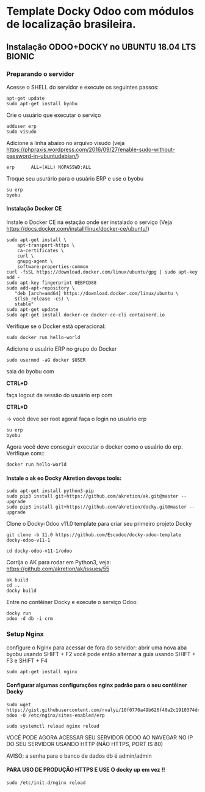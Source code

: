 # Template Docky Odoo com módulos de localização brasileira.

##  Instalação ODOO+DOCKY no UBUNTU 18.04 LTS BIONIC

### Preparando o servidor

Acesse o SHELL do servidor e execute os seguintes passos:

```
apt-get update
sudo apt-get install byobu
```

Crie o usuário que executar o serviço

```
adduser erp
sudo visudo
```

Adicione a linha abaixo no arquivo visudo (veja https://phpraxis.wordpress.com/2016/09/27/enable-sudo-without-password-in-ubuntudebian/)

```
erp      ALL=(ALL) NOPASSWD:ALL
```


Troque seu usurário para o usuário ERP e use o byobu

```
su erp
byobu
```

#### Instalação Docker CE
Instale o Docker CE na estação onde ser instalado o serviço (Veja https://docs.docker.com/install/linux/docker-ce/ubuntu/)

```
sudo apt-get install \
    apt-transport-https \
    ca-certificates \
    curl \
    gnupg-agent \
    software-properties-common
curl -fsSL https://download.docker.com/linux/ubuntu/gpg | sudo apt-key add -
sudo apt-key fingerprint 0EBFCD88
sudo add-apt-repository \
   "deb [arch=amd64] https://download.docker.com/linux/ubuntu \
   $(lsb_release -cs) \
   stable"
sudo apt-get update
sudo apt-get install docker-ce docker-ce-cli containerd.io
```

Verifique se o Docker está operacional:

```
sudo docker run hello-world
```

Adicione o usuário ERP no grupo do Docker

```
sudo usermod -aG docker $USER
```

saia do byobu com

**CTRL+D**

faça logout da sessão do usuário erp com

**CTRL+D**

-> você deve ser root agora!
faça o login no usuário erp

```
su erp
byobu
```

Agora você deve conseguir executar o docker como o usuário do erp. Verifique com::

```
docker run hello-world
```

#### Instale o ak eo Docky Akretion devops tools:

```
sudo apt-get install python3-pip
sudo pip3 install git+https://github.com/akretion/ak.git@master --upgrade
sudo pip3 install git+https://github.com/akretion/docky.git@master --upgrade
```

Clone o Docky-Odoo v11.0 template para criar seu primeiro projeto Docky

```
git clone -b 11.0 https://github.com/Escodoo/docky-odoo-template docky-odoo-v11-1

cd docky-odoo-v11-1/odoo
```

Corrija o AK para rodar em Python3, veja: https://github.com/akretion/ak/issues/55

```
ak build
cd ..
docky build
```

Entre no contêiner Docky e execute o serviço Odoo:

```
docky run
odoo -d db -i crm
```

### Setup Nginx
configure o Nginx para acessar de fora do servidor:
abrir uma nova aba byobu usando SHIFT + F2
você pode então alternar a guia usando SHIFT + F3 e SHIFT + F4

```
sudo apt-get install nginx
```

#### Configurar algumas configurações nginx padrão para o seu contêiner Docky

```
sudo wget https://gist.githubusercontent.com/rvalyi/10f0770a49b626f40a2c1910374dc70d/raw/457baa90cb0321d95af14437013286a36ba85f5c/nginx-odoo -O /etc/nginx/sites-enabled/erp

sudo systemctl reload nginx reload
```

VOCÊ PODE AGORA ACESSAR SEU SERVIDOR ODOO AO NAVEGAR NO IP DO SEU SERVIDOR
USANDO HTTP (NÃO HTTPS, PORT IS 80)

AVISO: a senha para o banco de dados db é admin/admin

#### PARA USO DE PRODUÇÃO HTTPS E USE O docky up em vez !!

```
sudo /etc/init.d/nginx reload
```

